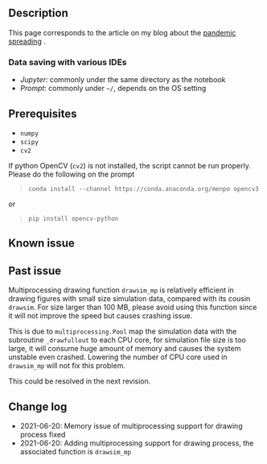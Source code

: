 
## Description
This page corresponds to the article on my blog about the <a href='https://yenhsunlin.github.io/2021/06/18/pandemic/'>pandemic spreading</a> .

### Data saving with various IDEs

- *Jupyter*: commonly under the same directory as the notebook
- *Prompt*: commonly under `~/`, depends on the OS setting

## Prerequisites

- `numpy`
- `scipy`
- `cv2`

If python OpenCV (`cv2`) is not installed, the script cannot be run properly. Please do the following on the prompt

> `conda install --channel https://conda.anaconda.org/menpo opencv3`

or

> `pip install opencv-python`

## Known issue

## Past issue

Multiprocessing drawing function `drawsim_mp` is relatively efficient in drawing figures with small size simulation data, compared with its cousin `drawsim`. For size larger than 100 MB, please avoid using this function since it will not improve the speed but causes crashing issue.

This is due to `multiprocessing.Pool` map the simulation data with the subroutine `_drawfullout` to each CPU core, for simulation file size is too large, it will consume huge amount of memory and causes the system unstable even crashed. Lowering the number of CPU core used in `drawsim_mp` will not fix this problem. 

This could be resolved in the next revision.

## Change log

- 2021-06-20: Memory issue of multiprocessing support for drawing process fixed
- 2021-06-20: Adding multiprocessing support for drawing process, the associated function is `drawsim_mp`
